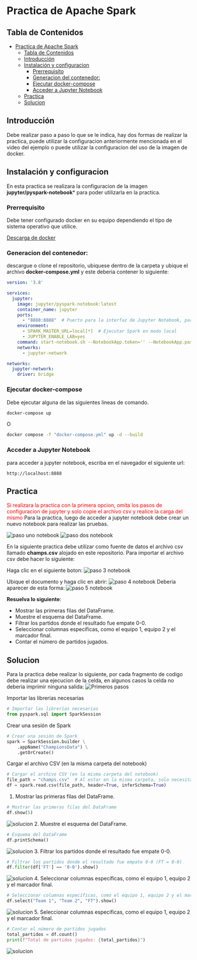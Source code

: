 # Practica de Apache Spark
## Tabla de Contenidos
- [Practica de Apache Spark](#practica-de-apache-spark)
  - [Tabla de Contenidos](#tabla-de-contenidos)
  - [Introducción](#introducción)
  - [Instalación y configuracion](#instalación-y-configuracion)
    - [Prerrequisito](#prerrequisito)
    - [Generacion del contenedor:](#generacion-del-contenedor)
    - [Ejecutar docker-compose](#ejecutar-docker-compose)
    - [Acceder a Jupyter Notebook](#acceder-a-jupyter-notebook)
  - [Practica](#practica)
  - [Solucion](#solucion)

## Introducción
Debe realizar paso a paso lo que se le indica, hay dos formas de realizar la practica, puede utilizar la configuracion anteriormente mencionada en el video del ejemplo o puede utilizar la configuracion del uso de la imagen de docker.

## Instalación y configuracion
En esta practica se realizara la configuracion de la imagen **jupyter/pyspark-notebook*** para poder utilizarla en la practica.

### Prerrequisito
Debe tener configurado docker en su equipo dependiendo el tipo de sistema operativo que utilice.

[Descarga de docker](https://www.docker.com/products/docker-desktop/)

### Generacion del contenedor:
descargue o clone el repositorio, ubiquese dentro de la carpeta y ubique el archivo **docker-compose.yml** y este deberia contener lo siguiente:

```yaml
version: '3.8'

services:
  jupyter:
    image: jupyter/pyspark-notebook:latest
    container_name: jupyter
    ports:
      - "8888:8888"  # Puerto para la interfaz de Jupyter Notebook, para acceder a jupyter notebook, escriba en el navegador el siguiente url: http://localhost:8888
    environment:
      - SPARK_MASTER_URL=local[*]  # Ejecutar Spark en modo local
      - JUPYTER_ENABLE_LAB=yes
    command: start-notebook.sh --NotebookApp.token='' --NotebookApp.password=''
    networks:
      - jupyter-network

networks:
  jupyter-network:
    driver: bridge
```

### Ejecutar docker-compose
Debe ejecutar alguna de las siguientes lineas de comando.

```bash
docker-compose up
```
O

```bash
docker compose -f "docker-compose.yml" up -d --build
```

### Acceder a Jupyter Notebook
para acceder a jupyter notebook, escriba en el navegador el siguiente url:

`http://localhost:8888`


## Practica
<span style="color:red">Si realizara la practica con la primera opcion, omita los pasos de configuracion de jupyter y solo copie el archivo csv y realice la carga del mismo</span>
Para la practica, luego de acceder a jupyter notebook debe crear un nuevo notebook para realizar las pruebas.

![paso uno notebook](./images/1.png)
![paso dos notebook](./images/2.png)

En la siguiente practica debe utilizar como fuente de datos el archivo csv llamado **champs.csv** alojado en este repositorio.
Para importar el archivo csv debe hacer lo siguiente:

Haga clic en el siguiente boton:
![paso 3 notebook](./images/3.png)

Ubique el documento y haga clic en abrir:
![paso 4 notebook](./images/4.png)
Deberia aparecer de esta forma:
![paso 5 notebook](./images/5.png)

**Resuelva lo siguiente**:
- Mostrar las primeras filas del DataFrame.
- Muestre el esquema del DataFrame.
- Filtrar los partidos donde el resultado fue empate 0-0.
- Seleccionar columnas específicas, como el equipo 1, equipo 2 y el marcador final.
- Contar el número de partidos jugados.

## Solucion
Para la practica debe realizar lo siguiente, por cada fragmento de codigo debe realizar una ejecucion de la celda, en algunos casos la celda no deberia imprimir ninguna salida:
![Primeros pasos](./images/ejecutar.png)

Importar las librerías necesarias
```python
# Importar las librerías necesarias
from pyspark.sql import SparkSession
```
Crear una sesión de Spark
```python
# Crear una sesión de Spark
spark = SparkSession.builder \
    .appName("ChampionsData") \
    .getOrCreate()
```
Cargar el archivo CSV (en la misma carpeta del notebook)
```python
# Cargar el archivo CSV (en la misma carpeta del notebook)
file_path = "champs.csv"  # Al estar en la misma carpeta, solo necesitas el nombre del archivo
df = spark.read.csv(file_path, header=True, inferSchema=True)
```


1. Mostrar las primeras filas del DataFrame.
```python
# Mostrar las primeras filas del DataFrame
df.show(5)
```
![solucion](./images/6.png)
2. Muestre el esquema del DataFrame.
```python
# Esquema del DataFrame
df.printSchema()
```
![solucion](./images/7.png)
3. Filtrar los partidos donde el resultado fue empate 0-0.
```python
# Filtrar los partidos donde el resultado fue empate 0-0 (FT = 0-0)
df.filter(df['FT'] == '0-0').show()
```
![solucion](./images/8.png)
4. Seleccionar columnas específicas, como el equipo 1, equipo 2 y el marcador final.
```python
# Seleccionar columnas específicas, como el equipo 1, equipo 2 y el marcador final
df.select("Team 1", "Team 2", "FT").show()
```
![solucion](./images/9.png)
5. Seleccionar columnas específicas, como el equipo 1, equipo 2 y el marcador final.
```python
# Contar el número de partidos jugados
total_partidos = df.count()
print(f"Total de partidos jugados: {total_partidos}")
```
![solucion](./images/10.png)